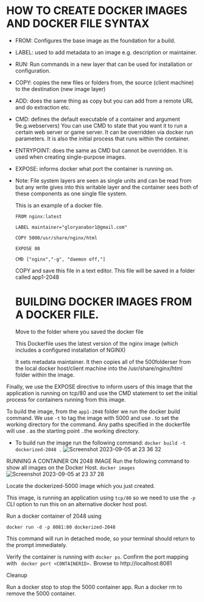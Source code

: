 # HOW TO CREATE DOCKER IMAGES AND DOCKER FILE SYNTAX
* FROM: Configures the base image as the foundation for a build.

* LABEL: used to add metadata to an image e.g. description or maintainer.
  
* RUN: Run commands in a new layer that can be used for installation or configuration.
  
* COPY: copies the new files or folders from, the source (client machine) to the destination (new image layer)
  
* ADD: does the same thing as copy but you can add from a remote URL and do extraction etc.
  
* CMD: defines the default executable of a container and argument 9e.g.webservers) You can use CMD to state that you want it to run a certain web server or game server. It can be overridden via docker run parameters. It is also the initial process that runs within the container.

* ENTRYPOINT: does the same as CMD but cannot be overridden. It is used when creating single-purpose images.

* EXPOSE: informs docker what port the container is running on.

* Note: File system layers are seen as single units and can be read from but any write gives into this writable layer and the container sees both of these components as one single file system.

  This is an example of a docker file.
  ````
  FROM nginx:latest

  LABEL maintainer="gloryanabor1@gmail.com"

  COPY 5000/usr/share/nginx/html

  EXPOSE 80

  CMD ["nginx","-g", "daemon off,"]
  ````
  COPY and save this file in a text editor. This file will be saved in a folder called app1-2048
  
   # BUILDING DOCKER IMAGES FROM A DOCKER FILE.
  Move to the folder where you saved the docker file
  
  This Dockerfile uses the latest version of the nginx image (which includes a configured installation of NGINX)

  It sets metadata maintainer. It then copies all of the 500folderser from the local docker host/client machine into the /usr/share/nginx/html folder within the image.

Finally, we use the EXPOSE directive to inform users of this image that the application is running on tcp/80 and use the CMD statement to set the initial process for containers running from this image.

To build the image, from the ``app1-2048`` folder we run the docker build command. 
We use ``-t`` to tag the image with 5000 and use . to set the working directory for the command. 
Any paths specified in the dockerfile will use . as the starting point ..the working directory.

* To build run the image run the following command:
``
docker build -t dockerized-2048 .
``
![Screenshot 2023-09-05 at 23 36 32](https://github.com/Egal212/DEVOPS-PROJECTS1.0/assets/114033502/57278472-0685-44f2-8cc3-21d832afca94)


RUNNING A CONTAINER ON 2048 IMAGE
Run the following command to show all images on the Docker Host.
``
docker images
``
![Screenshot 2023-09-05 at 23 37 28](https://github.com/Egal212/DEVOPS-PROJECTS1.0/assets/114033502/1a097094-9a95-4263-b414-0c0f07e3cab6)

Locate the dockerized-5000 image which you just created.

This image, is running an application using ``tcp/80`` so we need to use the ``-p`` 
CLI option to run this on an alternative docker host post.

Run a docker container of 2048 using

``
docker run -d -p 8081:80 dockerized-2048
``



This command will run in detached mode, so your terminal should return to the prompt immediately.

Verify the container is running with ``docker ps``.
Confirm the port mapping with
`` 
docker port <CONTAINERID>.
``
Browse to http://localhost:8081



Cleanup

Run a docker stop <CONTAINERID> to stop the 5000 container app.
Run a docker rm <CONTAINERID> to remove the 5000 container.



 
  
  
